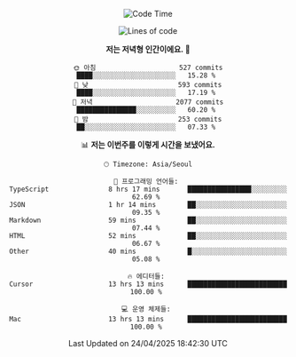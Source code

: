 <div align='center'>
 
<!--START_SECTION:waka-->
![Code Time](http://img.shields.io/badge/Code%20Time-4%2C311%20hrs%2024%20mins-blue)

![Lines of code](https://img.shields.io/badge/%EC%A0%80%EB%8A%94%20%EC%97%AC%ED%83%9C%EA%B9%8C%EC%A7%80%20-1.7%20million%20%EC%A4%84%EC%9D%98%20%EC%BD%94%EB%93%9C%EB%A5%BC%20%EC%9E%91%EC%84%B1%ED%96%88%EC%96%B4%EC%9A%94.-blue)

**저는 저녁형 인간이에요. 🦉** 

```text
🌞 아침                     527 commits         ████░░░░░░░░░░░░░░░░░░░░░   15.28 % 
🌆 낮　                     593 commits         ████░░░░░░░░░░░░░░░░░░░░░   17.19 % 
🌃 저녁                     2077 commits        ███████████████░░░░░░░░░░   60.20 % 
🌙 밤　                     253 commits         ██░░░░░░░░░░░░░░░░░░░░░░░   07.33 % 
```


📊 **저는 이번주를 이렇게 시간을 보냈어요.** 

```text
🕑︎ Timezone: Asia/Seoul

💬 프로그래밍 언어들: 
TypeScript               8 hrs 17 mins       ████████████████░░░░░░░░░   62.69 % 
JSON                     1 hr 14 mins        ██░░░░░░░░░░░░░░░░░░░░░░░   09.35 % 
Markdown                 59 mins             ██░░░░░░░░░░░░░░░░░░░░░░░   07.44 % 
HTML                     52 mins             ██░░░░░░░░░░░░░░░░░░░░░░░   06.67 % 
Other                    40 mins             █░░░░░░░░░░░░░░░░░░░░░░░░   05.08 % 

🔥 에디터들: 
Cursor                   13 hrs 13 mins      █████████████████████████   100.00 % 

💻 운영 체제들: 
Mac                      13 hrs 13 mins      █████████████████████████   100.00 % 
```


 Last Updated on 24/04/2025 18:42:30 UTC
<!--END_SECTION:waka-->
 </div>
<!---
Emewjin/Emewjin is a ✨ special ✨ repository because its `README.md` (this file) appears on your GitHub profile.
You can click the Preview link to take a look at your changes.
--->
